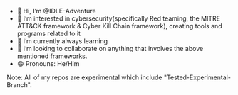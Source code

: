 - 👋 Hi, I’m @IDLE-Adventure
- 👀 I’m interested in cybersecurity(specifically Red teaming, the MITRE ATT&CK framework & Cyber Kill Chain framework), creating tools and programs related to it
- 🌱 I’m currently always learning
- 💞️ I’m looking to collaborate on anything that involves the above mentioned frameworks.
- 😄 Pronouns: He/Him

Note: All of my repos are experimental which include "Tested-Experimental-Branch".
